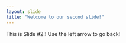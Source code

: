 ```yaml
---
layout: slide
title: "Welcome to our second slide!"
---
```

This is Slide #2!!
Use the left arrow to go back!
